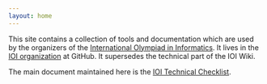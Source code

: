 ```yaml
---
layout: home
---
```


This site contains a collection of tools and documentation which are used
by the organizers of the [International Olympiad in Informatics](https://www.ioinformatics.org/).
It lives in the [IOI organization](https://github.com/ioi/) at GitHub.
It supersedes the technical part of the IOI Wiki.

The main document maintained here is the [IOI Technical Checklist](checklist/).
